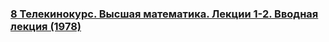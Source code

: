 ### [8 Телекинокурс. Высшая математика. Лекции 1-2. Вводная лекция (1978)](https://www.youtube.com/watch?v=Z6M87j126zQ)

